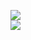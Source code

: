 [![](https://img.shields.io/badge/Made%20With-Github%20Spray-lightgrey.svg?style=for-the-badge&logo=github)](https://github.com/Annihil/github-spray#379)  
[![](https://i.imgur.com/2DrTn0Z.gif)](https://github.com/Annihil/github-spray)